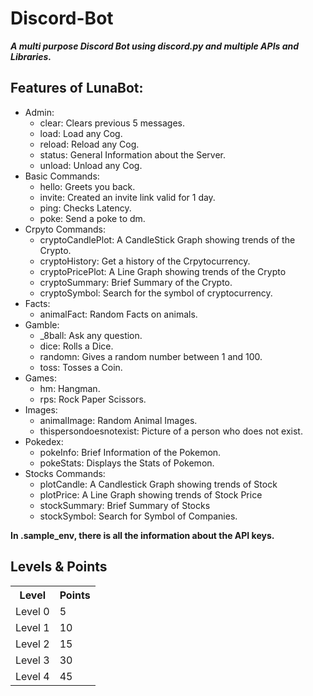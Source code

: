 # Discord-Bot

**_A multi purpose Discord Bot using discord.py and multiple APIs and Libraries._**

## Features of LunaBot:

- Admin:
  - clear: Clears previous 5 messages.
  - load: Load any Cog.
  - reload: Reload any Cog.
  - status: General Information about the Server.
  - unload: Unload any Cog.
- Basic Commands:
  - hello: Greets you back.
  - invite: Created an invite link valid for 1 day.
  - ping: Checks Latency.
  - poke: Send a poke to dm.
- Crpyto Commands:
  - cryptoCandlePlot: A CandleStick Graph showing trends of the Crypto.
  - cryptoHistory: Get a history of the Crpytocurrency.
  - cryptoPricePlot: A Line Graph showing trends of the Crypto
  - cryptoSummary: Brief Summary of the Crypto.
  - cryptoSymbol: Search for the symbol of cryptocurrency.
- Facts:
  - animalFact: Random Facts on animals.
- Gamble:
  - \_8ball: Ask any question.
  - dice: Rolls a Dice.
  - randomn: Gives a random number between 1 and 100.
  - toss: Tosses a Coin.
- Games:
  - hm: Hangman.
  - rps: Rock Paper Scissors.
- Images:
  - animalImage: Random Animal Images.
  - thispersondoesnotexist: Picture of a person who does not exist.
- Pokedex:
  - pokeInfo: Brief Information of the Pokemon.
  - pokeStats: Displays the Stats of Pokemon.
- Stocks Commands:
  - plotCandle: A Candlestick Graph showing trends of Stock
  - plotPrice: A Line Graph showing trends of Stock Price
  - stockSummary: Brief Summary of Stocks
  - stockSymbol: Search for Symbol of Companies.

**In .sample_env, there is all the information about the API keys.**
## Levels & Points

<table>
  <tr>
    <th>Level</th>
    <th>Points</th> 
  </tr>
  <tr>
    <td>Level 0</td>
    <td>5</td>
  </tr>
  <tr>
    <td>Level 1</td>
    <td>10</td>
  </tr>
  <tr>
    <td>Level 2</td>
    <td>15</td>
  </tr>
  <tr>
    <td>Level 3</td>
    <td>30</td>
  </tr>
  <tr>
    <td>Level 4</td>
    <td>45</td>
  </tr>
</table>